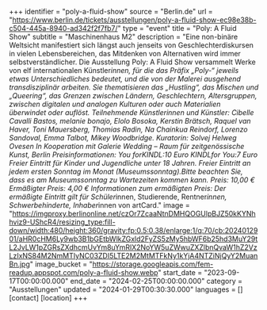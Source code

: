 +++
identifier = "poly-a-fluid-show"
source = "Berlin.de"
url = "https://www.berlin.de/tickets/ausstellungen/poly-a-fluid-show-ec98e38b-c504-445a-8940-ad342f2f7fb7/"
type = "event"
title = "Poly: A Fluid Show"
subtitle = "Maschinenhaus M2"
description = "Eine non-binäre Weltsicht manifestiert sich längst auch jenseits von Geschlechterdiskursen in vielen Lebensbereichen, das Mitdenken von Alternativen wird immer selbstverständlicher.
Die Ausstellung Poly: A Fluid Show versammelt Werke von elf internationalen Künstler*innen, für die das Präfix „Poly-“ jeweils etwas Unterschiedliches bedeutet, und die von der Malerei ausgehend transdisziplinär arbeiten. Sie thematisieren das „Hustling“, das Mischen und „Queering“, das Grenzen zwischen Ländern, Geschlechtern, Altersgruppen, zwischen digitalen und analogen Kulturen oder auch Materialien überwindet oder auflöst.
Teilnehmende Künstlerinnen und Künstler: Cibelle Cavalli Bastos, melanie bonajo, Elolo Bosoka, Kerstin Brätsch, Raquel van Haver, Toni Mauersberg, Thomias Radin, Na Chainkua Reindorf, Lorenzo Sandoval, Emma Talbot, Mikey Woodbridge. Kuratorin: Solvej Helweg Ovesen
In Kooperation mit Galerie Wedding – Raum für zeitgenössische Kunst, Berlin
Preisinformationen: You forKINDL:10 Euro
KINDLfor You:7 Euro
Freier Eintritt für Kinder und Jugendliche unter 18 Jahren.
Freier Eintritt an jedem ersten Sonntag im Monat (Museumssonntag).Bitte beachten Sie, dass es am Museumssonntag zu Wartezeiten kommen kann.
Preis: 10,00 €
Ermäßigter Preis: 4,00 €
Informationen zum ermäßigten Preis: Der ermäßigte Eintritt gilt für Schüler*innen, Studierende, Rentner*innen, Schwerbehinderte, Inhaber*innen von artCard."
image = "https://imgproxy.berlinonline.net/czOr7ZcaaNtnDMHQOGUlpBJZ50kKYNhhviz9-UShcR4/resizing_type:fill-down/width:480/height:360/gravity:fp:0.5:0.38/enlarge:1/q:70/cb:2024012901/aHR0cHM6Ly9wb3B1bGEtbWlkZGxld2FyZS5zMy5hbWF6b25hd3MuY29tL2JvLW1pZGRsZXdhcmUvYm8uYmRlX2NoYW5uZWwuZXZlbnQvaW1hZ2VzLzIxNS84M2NmMTIyNC03ZDI5LTE2M2MtMTFkNy1kYjA4NTZiNjQyY2MuanBn.jpg"
image_bucket = "https://storage.googleapis.com/fem-readup.appspot.com/poly-a-fluid-show.webp"
start_date = "2023-09-17T00:00:00.000"
end_date = "2024-02-25T00:00:00.000"
category = "Ausstellungen"
updated = "2024-01-29T00:30:30.000"
languages = []
[contact]
[location]
+++